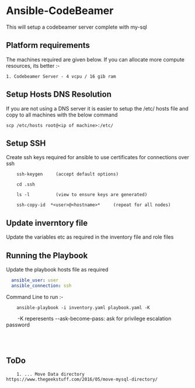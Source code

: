 # Ansible-CodeBeamer

This will setup a codebeamer server complete with my-sql

## Platform requirements
The machines required are given below. If you can allocate more compute resources, its better :-

    1. Codebeamer Server - 4 vcpu / 16 gib ram

## Setup Hosts DNS Resolution

If you are not using a DNS server it is easier to setup the /etc/ hosts file and copy to all machines with the below command

    scp /etc/hosts root@<ip of machine>:/etc/

## Setup SSH 
Create ssh keys required for ansible to use certificates for connections over ssh
```
    ssh-keygen     (accept default options)

    cd .ssh

    ls -l          (view to ensure keys are generated)

    ssh-copy-id  *<user>@<hostname>*     (repeat for all nodes)
```
## Update inverntory file

Update the variables etc as required in the inventory file and role files

## Running the Playbook

Update the playbook hosts file as required
```yaml
  ansible_user: user
  ansible_connection: ssh
```

Command Line to run :-
```
    ansible-playbook -i inventory.yaml playbook.yaml -K 
```
&nbsp;&nbsp;&nbsp;&nbsp;&nbsp;&nbsp;&nbsp;&nbsp;-K reperesents --ask-become-pass: 
ask for privilege escalation password

<br></br>
## ToDo
```
    1. ... Move Data directory https://www.thegeekstuff.com/2016/05/move-mysql-directory/
```

